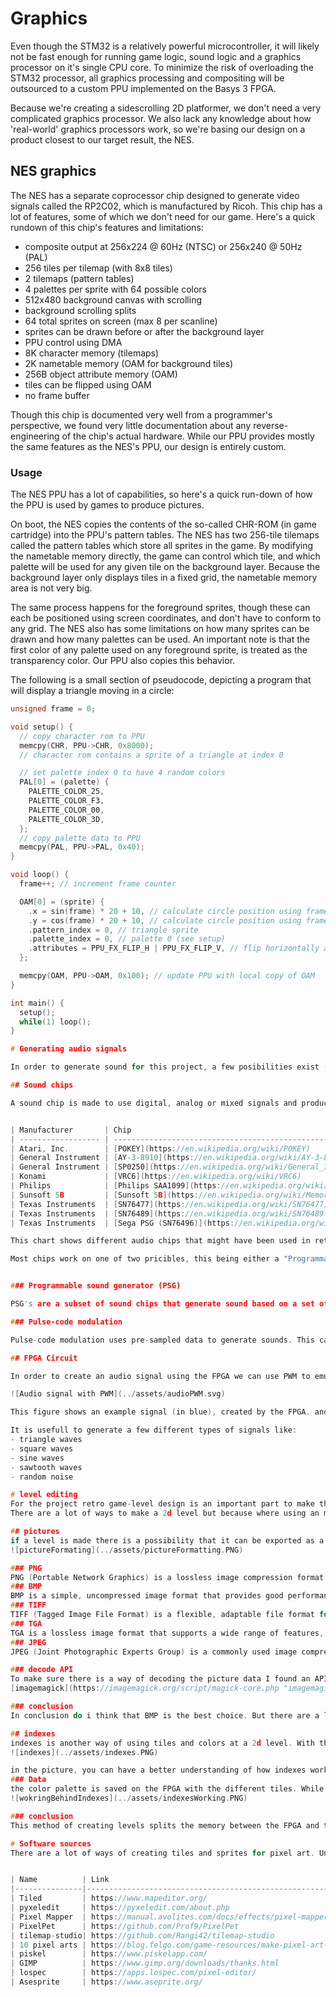 # Graphics

Even though the STM32 is a relatively powerful microcontroller, it will likely
not be fast enough for running game logic, sound logic and a graphics processor
on it's single CPU core. To minimize the risk of overloading the STM32
processor, all graphics processing and compositing will be outsourced to a
custom PPU implemented on the Basys 3 FPGA.

Because we're creating a sidescrolling 2D platformer, we don't need a very
complicated graphics processor. We also lack any knowledge about how
'real-world' graphics processors work, so we're basing our design on a product
closest to our target result, the NES.

## NES graphics

The NES has a separate coprocessor chip designed to generate video signals
called the RP2C02, which is manufactured by Ricoh. This chip has a lot of
features, some of which we don't need for our game. Here's a quick rundown of
this chip's features and limitations:

- composite output at 256x224 @ 60Hz (NTSC) or 256x240 @ 50Hz (PAL)
- 256 tiles per tilemap (with 8x8 tiles)
- 2 tilemaps (pattern tables)
- 4 palettes per sprite with 64 possible colors
- 512x480 background canvas with scrolling
- background scrolling splits
- 64 total sprites on screen (max 8 per scanline)
- sprites can be drawn before or after the background layer
- PPU control using DMA
- 8K character memory (tilemaps)
- 2K nametable memory (OAM for background tiles)
- 256B object attribute memory (OAM)
- tiles can be flipped using OAM
- no frame buffer

Though this chip is documented very well from a programmer's perspective, we
found very little documentation about any reverse-engineering of the chip's
actual hardware. While our PPU provides mostly the same features as the NES's
PPU, our design is entirely custom.

### Usage

The NES PPU has a lot of capabilities, so here's a quick run-down of how the
PPU is used by games to produce pictures.

On boot, the NES copies the contents of the so-called CHR-ROM (in game
cartridge) into the PPU's pattern tables. The NES has two 256-tile tilemaps
called the pattern tables which store all sprites in the game. By modifying the
nametable memory directly, the game can control which tile, and which palette
will be used for any given tile on the background layer. Because the background
layer only displays tiles in a fixed grid, the nametable memory area is not
very big.

The same process happens for the foreground sprites, though these can each be
positioned using screen coordinates, and don't have to conform to any grid. The
NES also has some limitations on how many sprites can be drawn and how many
palettes can be used. An important note is that the first color of any palette
used on any foreground sprite, is treated as the transparency color. Our PPU
also copies this behavior.

The following is a small section of pseudocode, depicting a program that will
display a triangle moving in a circle:

```c
unsigned frame = 0;

void setup() {
  // copy character rom to PPU
  memcpy(CHR, PPU->CHR, 0x8000);
  // character rom contains a sprite of a triangle at index 0

  // set palette index 0 to have 4 random colors
  PAL[0] = (palette) {
    PALETTE_COLOR_25,
    PALETTE_COLOR_F3,
    PALETTE_COLOR_00,
    PALETTE_COLOR_3D,
  };
  // copy palette data to PPU
  memcpy(PAL, PPU->PAL, 0x40);
}

void loop() {
  frame++; // increment frame counter

  OAM[0] = (sprite) {
    .x = sin(frame) * 20 + 10, // calculate circle position using frame counter
    .y = cos(frame) * 20 + 10, // calculate circle position using frame counter
    .pattern_index = 0, // triangle sprite
    .palette_index = 0, // palette 0 (see setup)
    .attributes = PPU_FX_FLIP_H | PPU_FX_FLIP_V, // flip horizontally and vertically
  };

  memcpy(OAM, PPU->OAM, 0x100); // update PPU with local copy of OAM
}

int main() {
  setup();
  while(1) loop();
}

# Generating audio signals

In order to generate sound for this project, a few posibilities exist (see chapters below)

## Sound chips

A sound chip is made to use digital, analog or mixed signals and produce a tone or sound based on that. 


| Manufacturer       | Chip                                                                                                          | Year | Channels | Stand-alone | Cost/availability |
| ------------------ | ------------------------------------------------------------------------------------------------------------- | ---- | -------- | ----------- | ----------------- |
| Atari, Inc.        | [POKEY](https://en.wikipedia.org/wiki/POKEY)                                                                  | 1979 | 4        | Somewhat    | N/A               |
| General Instrument | [AY-3-8910](https://en.wikipedia.org/wiki/AY-3-8910)                                                          | 1978 | 3        | Yes         | N/A               |
| General Instrument | [SP0250](https://en.wikipedia.org/wiki/General_Instrument_SP0256)                                             | 1981 | 1        | Yes         | N/A               |
| Konami             | [VRC6](https://en.wikipedia.org/wiki/VRC6)                                                                    | 1987 | 3        | Yes         | N/A               |
| Philips            | [Philips SAA1099](https://en.wikipedia.org/wiki/Philips_SAA1099 "Philips SAA1099")                            | 1984 | 6        | Yes         | N/A               |
| Sunsoft 5B         | [Sunsoft 5B](https://en.wikipedia.org/wiki/Memory_management_controller#FME-7 "Memory management controller") | 1992 | 3        | Yes?        | N/A               |
| Texas Instruments  | [SN76477](https://en.wikipedia.org/wiki/SN76477)                                                              | 1978 | 1        | Yes         | N/A               |
| Texas Instruments  | [SN76489](https://en.wikipedia.org/wiki/SN76489 "SN76489")                                                    | 1980 | 4        | Yes         | N/A               |
| Texas Instruments  | [Sega PSG (SN76496)](https://en.wikipedia.org/wiki/SN76496 "SN76496")                                         | 1982 | 4        | Yes         | N/A               | 

This chart shows different audio chips that might have been used in retro consoles. While all of them aren't easily available anymore it is still interesting to take a close look at how these IC's (Intergrated Ciruit) work. 

Most chips work on one of two pricibles, this being either a "Programmable sound generator" or "Sound Chip"


### Programmable sound generator (PSG)

PSG's are a subset of sound chips that generate sound based on a set of pre programmed tones they can generate. For example, this can be done by: modulating a input square wave to a different frequency and or amplitude.

### Pulse-code modulation

Pulse-code modulation uses pre-sampled data to generate sounds. This causes a lot more work for the engineer before gaining a working system. The flip side of that coin is that the Output can be of a better quality (depending on the sampled audio used).

## FPGA Circuit

In order to create an audio signal using the FPGA we can use PWM to emulate an analog signal on an output. This makes it so that in theory any signal that would have been produceable with a sound chip can also be made with the FPGA.

![Audio signal with PWM](../assets/audioPWM.svg)

This figure shows an example signal (in blue), created by the FPGA. and the corosponding analog signal (in red).

It is usefull to generate a few different types of signals like:
- triangle waves
- square waves
- sine waves
- sawtooth waves
- random noise 

# level editing
For the project retro game-level design is an important part to make the game alive. That’s why research is needed to look for different ways of designing a retro game.
There are a lot of ways to make a 2d level but because where using an microcontroller and an FPGA the options are limited. That’s, why the first subject, is pictures. secondly, indexes and lastly software sources.

## pictures 
if a level is made there is a possibility that it can be exported as a picture. You can use that picture format and decode it in the microcontroller then send it to the FPGA that sends that data through the VGA. the problem with this method is that a lot of data is needed to save a whole level (640 * 480 pixels) but different formats can have a large impact. For a better reference picture below.
![pictureFormating](../assets/pictureFormatting.PNG)

### PNG
PNG (Portable Network Graphics) is a lossless image compression format. Resulting in high-quality images that preserve all of the original data. Additionally, PNG supports a wider range of color depths, including 24-bit RGB and 32-bit RGBA (which includes an alpha channel for transparency), making it well-suited for images with a large number of colors or images that require transparency.
### BMP
BMP is a simple, uncompressed image format that provides good performance and easy access to pixel data. It's a good choice for applications where memory usage is not a concern and quick read times are important.
### TIFF
TIFF (Tagged Image File Format) is a flexible, adaptable file format for handling images and data within a single file, by including the header tags (size, definition, image-data arrangement, applied image compression) defining the image's geometry. TIFF supports a wide range of color depths, including black and white, grayscale, and full color (24-bit RGB and 32-bit RGBA), and is commonly used in printing, pre-press, desktop publishing, and professional photography. Unlike PNG, TIFF does not have built-in support for lossless compression and is typically used for high-quality, high-resolution images that need to be edited or processed in some way.
### TGA 
TGA is a lossless image format that supports a wide range of features, including alpha channels, gamma correction, and RLE compression. It's a good choice for applications where image quality is a priority and memory usage is not a concern.
### JPEG
JPEG (Joint Photographic Experts Group) is a commonly used image compression format that uses lossy compression to reduce the file size of digital images. It is well-suited for compressing photographic images and images with smooth color gradients, but may not perform as well with images that have sharp transitions or large areas of solid color. JPEG is widely used for images on the web, as well as for digital photos, because of its efficient compression and support for a wide range of color depths, including 8-bit grayscale and 24-bit RGB.

### decode API
To make sure there is a way of decoding the picture data I found an API that could handle it. MagickCore API is a low-level interface between the C programming language and the ImageMagick image processing libraries. 
[imagemagick](https://imagemagick.org/script/magick-core.php "imagemagick")

### conclusion
In conclusion do i think that BMP is the best choice. But there are a lot of ways for using a picture format in a project but our main problem with using pictures is that a lot of memory is needed to save the data. Additionally, the time to make a decode function could be significant and complicated because the color depth plays a big part and understanding the API can take a lot of time that’s why this option is not ideal.

## indexes
indexes is another way of using tiles and colors at a 2d level. With this method, you have a fixed color palette for example 4 colors and a fixed total of tiles. different tiles have numbers going from 0 to N meaning total tiles available and colors going from 0 to N. 
![indexes](../assets/indexes.PNG)

in the picture, you can have a better understanding of how indexes work.
### Data
the color palette is saved on the FPGA with the different tiles. While the microcontroller makes the levels and sends the indexed tiles to the FPGA.
![wokringBehindIndexes](../assets/indexesWorking.PNG)

### conclusion
This method of creating levels splits the memory between the FPGA and the microcontroller. Additionally, the complexity behind the program is smaller while still giving a lot of freedom with level creation.

# Software sources
There are a lot of ways of creating tiles and sprites for pixel art. Underneath is a representation of my findings. For making 2d maps is Tiled the program that is going to be used in our project


| Name          | Link                                                             |Cost  |Level/pixel Art   |
|---------------|------------------------------------------------------------------|------|------------------|
| Tiled         | https://www.mapeditor.org/                                       |No    | level creation   |
| pyxeledit     | https://pyxeledit.com/about.php                                  |Yes   | level creation   |
| Pixel Mapper  | https://manual.avolites.com/docs/effects/pixel-mapper-examples/  |No    | level creation   |
| PixelPet      | https://github.com/Prof9/PixelPet                                |No    | level creation   |
| tilemap-studio| https://github.com/Rangi42/tilemap-studio                        |No    | level creation   |
| 10 pixel arts | https://blog.felgo.com/game-resources/make-pixel-art-online      |No    | pixel art        |
| piskel        | https://www.piskelapp.com/                                       |No    | pixel art        |
| GIMP          | https://www.gimp.org/downloads/thanks.html                       |No    | pixel art        |
| lospec        | https://apps.lospec.com/pixel-editor/                            |No    | pixel art        |
| Asesprite     | https://www.aseprite.org/                                        |Yes   | pixel art        |


